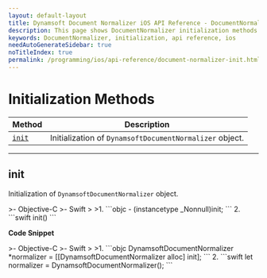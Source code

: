 ```yaml
---
layout: default-layout
title: Dynamsoft Document Normalizer iOS API Reference - DocumentNormalizer initialization
description: This page shows DocumentNormalizer initialization methods of Dynamsoft Document Normalizer for iOS SDK.
keywords: DocumentNormalizer, initialization, api reference, ios
needAutoGenerateSidebar: true
noTitleIndex: true
permalink: /programming/ios/api-reference/document-normalizer-init.html
---
```


# Initialization Methods

  | Method               | Description |
  |----------------------|-------------|
  | [`init`](#init) | Initialization of `DynamsoftDocumentNormalizer` object.|

---

## init

Initialization of `DynamsoftDocumentNormalizer` object.

<div class="sample-code-prefix"></div>
>- Objective-C
>- Swift
>
>1. 
```objc
- (instancetype _Nonnull)init;
```
2. 
```swift
init()
```

**Code Snippet**

<div class="sample-code-prefix"></div>
>- Objective-C
>- Swift
>
>1. 
```objc
DynamsoftDocumentNormalizer *normalizer = [[DynamsoftDocumentNormalizer alloc] init];
```
2. 
```swift
let normalizer = DynamsoftDocumentNormalizer();
```
